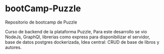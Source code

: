 # bootCamp-Puzzle
Repositorio de bootcamp de Puzzle

Curso de backend de la plataforma Puzzle,
Para este desarrollo se vio NodeJs, GraphQl, librerias como express para disponibilizar el servidor, 
base de datos postgres dockerizada, 
Idea central: CRUD de base de libros y autores.
